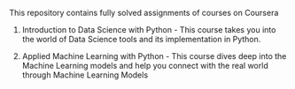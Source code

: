 This repository contains fully solved assignments of courses on Coursera

1. Introduction to Data Science with Python - This course takes you into the world of Data Science tools and its implementation in Python.

2. Applied Machine Learning with Python - This course dives deep into the Machine Learning models and help you connect with the real world through Machine Learning Models

